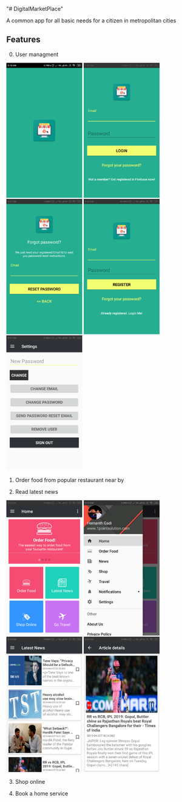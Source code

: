 "# DigitalMarketPlace" 

A common app for all basic needs for a citizen in metropolitan cities

Features
---------
0) User managment

<img src="https://github.com/hemugadi/DigitalMarketPlace/blob/dev_digi_market/flah_screen.png" width="200"> <img src="https://github.com/hemugadi/DigitalMarketPlace/blob/dev_digi_market/login_screen.png" width="200"> <img src="https://github.com/hemugadi/DigitalMarketPlace/blob/dev_digi_market/forgot_password.png" width="200"> <img src="https://github.com/hemugadi/DigitalMarketPlace/blob/dev_digi_market/registaration_screen.png" width="200"> <img src="https://github.com/hemugadi/DigitalMarketPlace/blob/dev_digi_market/account_settings.png" width="200">

1) Order food from popular restaurant near by

2) Read latest news

<img src="https://github.com/hemugadi/DigitalMarketPlace/blob/dev_digi_market/home_screen.png" width="200"> <img src="https://github.com/hemugadi/DigitalMarketPlace/blob/dev_digi_market/navigation_view.png" width="200"> <img src="https://github.com/hemugadi/DigitalMarketPlace/blob/dev_digi_market/news_fragment.png" width="200"> <img src="https://github.com/hemugadi/DigitalMarketPlace/blob/dev_digi_market/article_details.png" width="200">

3) Shop online 

4) Book a home service 



